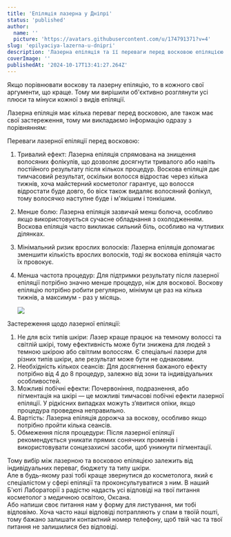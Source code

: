 ```yaml
---
title: 'Епіляція лазерна у Дніпрі'
status: 'published'
author:
  name: ''
  picture: 'https://avatars.githubusercontent.com/u/174791371?v=4'
slug: 'epilyaciya-lazerna-u-dnipri'
description: 'Лазерна епіляція та її переваги перед восковою епіляцією у Дніпрі'
coverImage: ''
publishedAt: '2024-10-17T13:41:27.264Z'
---
```


Якщо порівнювати воскову та лазерну епіляцію, то в кожного свої аргументи, що краще. Тому ми вирішили об'єктивно розглянути усі плюси та мінуси кожної з видів епіляції.

Лазерна епіляція має кілька переваг перед восковою, але також має свої застереження, тому ми викладаємо інформацію одразу з порівнянням:

Переваги лазерної епіляції перед восковою:

1. Тривалий ефект: Лазерна епіляція спрямована на знищення волосяних фолікулів, що дозволяє досягнути тривалого або навіть постійного результату після кількох процедур. Воскова епіляція дає тимчасовий результат, оскільки волосся відростає через кілька тижнів, хоча майстерний косметолог гарантує, що волосся відростати буде довго, бо віск також видаляє волосяний фолікул, тому волосячко наступне буде і м'якішим і тонкішим.

2. Менше болю: Лазерна епіляція зазвичай менш болюча, особливо якщо використовується сучасне обладнання з охолодженням. Воскова епіляція часто викликає сильний біль, особливо на чутливих ділянках.

3. Мінімальний ризик врослих волосків: Лазерна епіляція допомагає зменшити кількість врослих волосків, тоді як воскова епіляція часто їх провокує.

4. Менша частота процедур: Для підтримки результату після лазерної епіляції потрібно значно менше процедур, ніж для воскової. Воскову епіляцію потрібно робити регулярно, мінімум це раз на кілька тижнів, а максимум - раз у місяць.

   ![](/images/cosmetolog-oksana-rozbeyko-dnipro-540x360-U4OT.jpg)

Застереження щодо лазерної епіляції:

1. Не для всіх типів шкіри: Лазер краще працює на темному волоссі та світлій шкірі, тому ефективність може бути знижена для людей з темною шкірою або світлим волоссям. Є спеціальні лазери для різних типів шкіри, але результат може бути не однаковим.
2. Необхідність кількох сеансів: Для досягнення бажаного ефекту потрібно від 4 до 8 процедур, залежно від зони та індивідуальних особливостей.
3. Можливі побічні ефекти: Почервоніння, подразнення, або пігментація на шкірі — це можливі тимчасові побічні ефекти лазерної епіляції. У рідкісних випадках можуть з’явитися опіки, якщо процедура проведена неправильно.
4. Вартість: Лазерна епіляція дорожча за воскову, особливо якщо потрібно пройти кілька сеансів.
5. Обмеження після процедури: Після лазерної епіляції рекомендується уникати прямих сонячних променів і використовувати сонцезахисні засоби, щоб уникнути пігментації.

Тому вибір між лазерною та восковою епіляцією залежить від індивідуальних переваг, бюджету та типу шкіри.\
Але в будь-якому разі тобі краще звернутися до косметолога, який є спеціалістом у сфері епіляції та проконсультуватися з ним. В наший Б'юті Лабораторії з радістю надасть усі відповіді на твої питання косметолог з медичною освітою, Оксана.\
Або напиши своє питання нам у форму для листування, ми тобі відповімо. Хоча часто наші відповіді потрапляють у спам в твоїй пошті, тому бажано залишати контактний номер телефону, щоб твій час та твої питання не залишилися без відповіді.